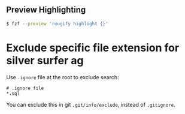 ## Preview Highlighting

```bash
$ fzf --preview 'rougify highlight {}'
```

# Exclude specific file extension for silver surfer ag

Use `.ignore` file at the root to exclude search:

```
# .ignore file
*.sql
```

You can exclude this in git `.git/info/exclude`, instead of `.gitignore`.
